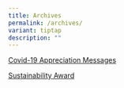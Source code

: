 ```yaml
---
title: Archives
permalink: /archives/
variant: tiptap
description: ""
---
```

<p><a href="/covid-19-appreciation-messages/" rel="noopener noreferrer nofollow" target="_blank">Covid-19 Appreciation Messages</a>
</p>
<p><a href="" rel="noopener noreferrer nofollow" target="_blank">Sustainability Award</a>
</p>